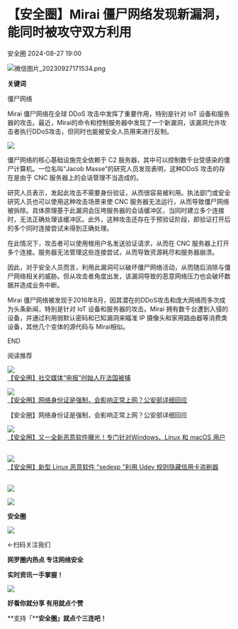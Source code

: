 #  【安全圈】Mirai 僵尸网络发现新漏洞，能同时被攻守双方利用   
 安全圈   2024-08-27 19:00  
  
![](https://mmbiz.qpic.cn/sz_mmbiz_png/aBHpjnrGylgOvEXHviaXu1fO2nLov9bZ055v7s8F6w1DD1I0bx2h3zaOx0Mibd5CngBwwj2nTeEbupw7xpBsx27Q/640?wx_fmt=png&from=appmsg "微信图片_20230927171534.png")  
  
  
**关键词**  
  
  
  
僵尸网络  
  
  
Mirai 僵尸网络在全球 DDoS 攻击中发挥了重要作用，特别是针对 IoT 设备和服务器的攻击。最近，Mirai的命令和控制服务器中发现了一个新漏洞，该漏洞允许攻击者执行DDoS攻击，但同时也能被安全人员用来进行反制。  
  
![](https://mmbiz.qpic.cn/sz_mmbiz_jpg/aBHpjnrGyljjSpP53aQcBEzuvYlWdnLxEL3gW8C5vc7dqO0r0qfRFFdnBxXKib75jVicVgG37VibNe88SsWxln97w/640?wx_fmt=jpeg&from=appmsg "")  
  
僵尸网络的核心基础设施完全依赖于 C2 服务器，其中可以控制数千台受感染的僵尸计算机。一位名叫“Jacob Masse”的研究人员发现表明，这种DDoS 攻击的存在是由于 CNC 服务器上的会话管理不当造成的。  
  
研究人员表示，发起此攻击不需要身份验证，从而很容易被利用。执法部门或安全研究人员也可以使用这种攻击场景来使 CNC 服务器无法运行，从而导致僵尸网络被拆除。具体原理基于此漏洞会压垮服务器的会话缓冲区，当同时建立多个连接时，无法正确处理该缓冲区。此外，这种攻击还存在于预验证阶段，即验证打开后的多个同时连接尝试未得到正确处理。  
  
在此情况下，攻击者可以使用根用户名发送验证请求，从而在 CNC 服务器上打开多个连接。服务器无法管理这些连接尝试，从而导致资源耗尽和服务器崩溃。  
  
因此，对于安全人员而言，利用此漏洞可以破坏僵尸网络活动，从而随后消除与僵尸网络相关的威胁。但从攻击者角度出发，该漏洞导致的恶意网络压力也会破坏数据并造成业务中断。  
  
Mirai 僵尸网络被发现于2016年8月，因其潜在的DDoS攻击和庞大网络而多次成为头条新闻，特别是针对 IoT 设备和服务器的攻击。Mirai 拥有数千台遭到入侵的设备，并通过利用弱默认密码和已知漏洞来瞄准 IP 摄像头和家用路由器等消费类设备，其他几个变体的源代码与 Mirai相似。  
  
  
END  
  
  
阅读推荐  
  
  
![](https://mmbiz.qpic.cn/mmbiz_jpg/78XNpK3Wmsc6iavNSdvObuJKxloJnAMLA18cpuj6JibPUd6icftkrl6CdKtvw5sBX1asLjP0LpAegNDYLTXSHBIXg/640?wx_fmt=other "")  
[【安全圈】社交媒体“电报”创始人在法国被捕](http://mp.weixin.qq.com/s?__biz=MzIzMzE4NDU1OQ==&mid=2652063868&idx=1&sn=751ec0f140427c77e7d21f9134652532&chksm=f36e643cc419ed2ae5e313835b73031ef67065e8aded0d5242fd873b1896cc1c677d14dd8d6a&scene=21#wechat_redirect)  
  
  
  
![](https://mmbiz.qpic.cn/sz_mmbiz_jpg/aBHpjnrGyljjSpP53aQcBEzuvYlWdnLxKb7Eibej2mrVCEX1rblRwzbOfnzBM3JwJap6boxSe3n8pzfMtgnDDug/640?wx_fmt=jpeg "")  
[【安全圈】网络身份证是强制，会影响正常上网？公安部详细回应](http://mp.weixin.qq.com/s?__biz=MzIzMzE4NDU1OQ==&mid=2652063868&idx=2&sn=e0e51cc3262a54328e4fee1482c882f1&chksm=f36e643cc419ed2a36eb00a524a91605bcd28b782d15ab7fb662c206140dca0df3a38bac1c1a&scene=21#wechat_redirect)  
  
  
【安全圈】网络身份证是强制，会影响正常上网？公安部详细回应  
  
  
  
  
![](https://mmbiz.qpic.cn/sz_mmbiz_jpg/aBHpjnrGyliayCUW1gpZNIJwcvP62FicibwMbkUfquibHtHOgV66Ee7padQYEzoQeRoBBtVOhMPSx9sytmicCNMSBQw/640?wx_fmt=jpeg "")  
[【安全圈】又一全新恶意软件曝光！专门针对Windows、Linux 和 macOS 用户](http://mp.weixin.qq.com/s?__biz=MzIzMzE4NDU1OQ==&mid=2652063868&idx=3&sn=49fcaba0be0679106cf8d489b525753c&chksm=f36e643cc419ed2ade897b23b9fba16e6ab1d7e4167ffcbfd90b6edb469943c52ac0c971a570&scene=21#wechat_redirect)  
                 
  
  
![](https://mmbiz.qpic.cn/sz_mmbiz_jpg/aBHpjnrGyljZ1jGTpY6rXdUMmVLxZZbEXdxmAa2uOQDt7ZaIlnjC2uLqSYK2w0lGtT44wd9ZuFdvnRD0RPfaxg/640?wx_fmt=jpeg&from=appmsg "")  
[【安全圈】新型 Linux 恶意软件 “sedexp ”利用 Udev 规则隐藏信用卡盗刷器](http://mp.weixin.qq.com/s?__biz=MzIzMzE4NDU1OQ==&mid=2652063868&idx=4&sn=a18540bc0e59a8eabff6f3f9f433c306&chksm=f36e643cc419ed2ad6053bcd8bed5e40dc4b7237e79f9eb369052531aee4088ce718f5f7ec7e&scene=21#wechat_redirect)  
                            
  
  
  
  
  
![](https://mmbiz.qpic.cn/mmbiz_gif/aBHpjnrGylgeVsVlL5y1RPJfUdozNyCEft6M27yliapIdNjlcdMaZ4UR4XxnQprGlCg8NH2Hz5Oib5aPIOiaqUicDQ/640?wx_fmt=gif "")  
  
  
  
![](https://mmbiz.qpic.cn/mmbiz_png/aBHpjnrGylgeVsVlL5y1RPJfUdozNyCEDQIyPYpjfp0XDaaKjeaU6YdFae1iagIvFmFb4djeiahnUy2jBnxkMbaw/640?wx_fmt=png "")  
  
**安全圈**  
  
![](https://mmbiz.qpic.cn/mmbiz_gif/aBHpjnrGylgeVsVlL5y1RPJfUdozNyCEft6M27yliapIdNjlcdMaZ4UR4XxnQprGlCg8NH2Hz5Oib5aPIOiaqUicDQ/640?wx_fmt=gif "")  
  
  
←扫码关注我们  
  
**网罗圈内热点 专注网络安全**  
  
**实时资讯一手掌握！**  
  
  
![](https://mmbiz.qpic.cn/mmbiz_gif/aBHpjnrGylgeVsVlL5y1RPJfUdozNyCE3vpzhuku5s1qibibQjHnY68iciaIGB4zYw1Zbl05GQ3H4hadeLdBpQ9wEA/640?wx_fmt=gif "")  
  
**好看你就分享 有用就点个赞**  
  
**支持「****安全圈」就点个三连吧！**  
  
